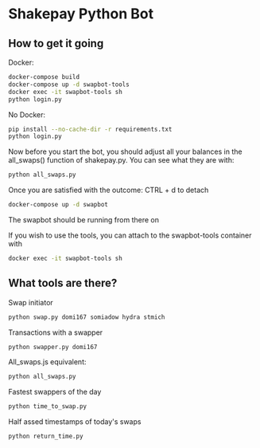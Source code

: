 # Shakepay Python Bot


## How to get it going

Docker:
```bash
docker-compose build
docker-compose up -d swapbot-tools
docker exec -it swapbot-tools sh
python login.py
```
No Docker:
```bash
pip install --no-cache-dir -r requirements.txt
python login.py
```

Now before you start the bot, you should adjust all your balances in the all_swaps() function of shakepay.py.
You can see what they are with:
```bash
python all_swaps.py
```
Once you are satisfied with the outcome:
CTRL + d to detach
```bash
docker-compose up -d swapbot
```
The swapbot should be running from there on

If you wish to use the tools, you can attach to the swapbot-tools container with
```bash
docker exec -it swapbot-tools sh
```

## What tools are there?

Swap initiator
```bash
python swap.py domi167 somiadow hydra stmich
```
Transactions with a swapper
```bash
python swapper.py domi167
```
All_swaps.js equivalent:
```bash
python all_swaps.py
```
Fastest swappers of the day
```bash
python time_to_swap.py
```

Half assed timestamps of today's swaps
```bash
python return_time.py
```
